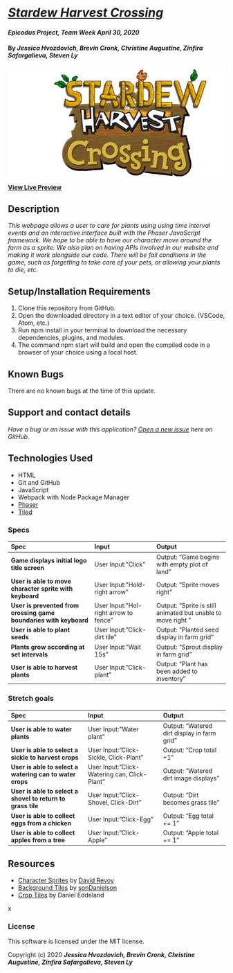 # _[Stardew Harvest Crossing](https://trusting-mcnulty-21a430.netlify.app/)_

#### _Epicodus Project, Team Week April 30, 2020_

#### By _**Jessica Hvozdovich, Brevin Cronk, Christine Augustine, Zinfira Safargalieva, Steven Ly**_

![Stardew Preview](./src/assets/title.png)

**[View Live Preview](https://trusting-mcnulty-21a430.netlify.app/)**

## Description

_This webpage allows a user to care for plants using using time interval events and an interactive interface built with the Phaser JavaScript framework. We hope to be able to have our character move around the farm as a sprite. We also plan on having APIs involved in our website and making it work alongside our code. There will be fail conditions in the game, such as forgetting to take care of your pets, or allowing your plants to die, etc._

## Setup/Installation Requirements

1. Clone this repository from GitHub.
2. Open the downloaded directory in a text editor of your choice.
  (VSCode, Atom, etc.)
3. Run npm install in your terminal to download the necessary dependencies, plugins, and modules.
4. The command npm start will build and open the compiled code in a browser of your choice using a local host.

## Known Bugs

There are no known bugs at the time of this update.
 
## Support and contact details

_Have a bug or an issue with this application? [Open a new issue](https://github.com/jhvozdovich/stardew_harvest_crossing/issues) here on GitHub._

## Technologies Used

* HTML
* Git and GitHub
* JavaScript
* Webpack with Node Package Manager
* [Phaser](https://phaser.io/)
* [Tiled](https://www.mapeditor.org/)

### Specs
| Spec | Input | Output |
| :------------- | :------------- | :------------- |
| **Game displays initial logo title screen** | User Input:"Click” | Output: “Game begins with empty plot of land” |
| **User is able to move character sprite with keyboard** | User Input:"Hold-right arrow” | Output: “Sprite moves right” |
| **User is prevented from crossing game boundaries with keyboard** | User Input:"Hol-right arrow to fence” | Output: “Sprite is still animated but unable to move right ” |
| **User is able to plant seeds** | User Input:”Click-dirt tile” | Output: “Planted seed display in farm grid” |
| **Plants grow according at set intervals** | User Input:”Wait 15s” | Output: “Sprout display in farm grid” |
| **User is able to harvest plants** | User Input:”Click-plant” | Output: “Plant has been added to inventory” |

### Stretch goals
 Spec | Input | Output |
| :------------- | :------------- | :------------- |
| **User is able to water plants** | User Input:”Water plant” | Output: “Watered dirt display in farm grid” |
| **User is able to select a sickle to harvest crops** | User Input:”Click-Sickle, Click-Plant” | Output: “Crop total +1” |
| **User is able to select a watering can to water crops** | User Input:”Click-Watering can, Click-Plant” | Output: “Watered dirt image displays” |
| **User is able to select a shovel to return to grass tile** | User Input:”Click-Shovel, Click-Dirt” | Output: “Dirt becomes grass tile” |
| **User is able to collect eggs from a chicken** | User Input:”Click-Egg” | Output: “Egg total += 1” |
| **User is able to collect apples from a tree** | User Input:”Click-Apple” | Output: “Apple total += 1” |


## Resources 
* [Character Sprites](https://opengameart.org/content/24x32-peppercarrot-characters) by [David Revoy](https://www.davidrevoy.com/)
* [Background Tiles](https://sondanielson.itch.io/simple-farm-pack) by [sonDanielson](https://sondanielson.itch.io)
* [Crop Tiles](https://opengameart.org/content/lpc-farming-tilesets-magic-animations-and-ui-elements) by Daniel Eddeland

x
### License

This software is licensed under the MIT license.

Copyright (c) 2020 **_Jessica Hvozdovich, Brevin Cronk, Christine Augustine, Zinfira Safargalieva, Steven Ly_**